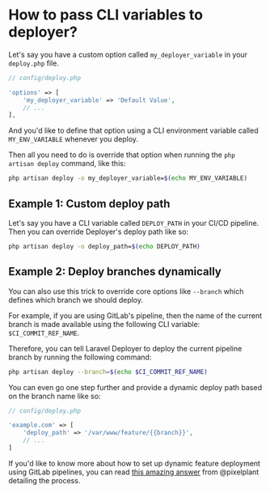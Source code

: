 # How to pass CLI variables to deployer?

Let's say you have a custom option called `my_deployer_variable` in your `deploy.php` file.

```php
// config/deploy.php

'options' => [
    'my_deployer_variable' => 'Default Value',
    // ...
],
```

And you'd like to define that option using a CLI environment variable called `MY_ENV_VARIABLE` whenever you deploy.

Then all you need to do is override that option when running the `php artisan deploy` command, like this:

```sh
php artisan deploy -o my_deployer_variable=$(echo MY_ENV_VARIABLE)
```

## Example 1: Custom deploy path

Let's say you have a CLI variable called `DEPLOY_PATH` in your CI/CD pipeline. Then you can override Deployer's deploy path like so:

```sh
php artisan deploy -o deploy_path=$(echo DEPLOY_PATH)
```

## Example 2: Deploy branches dynamically

You can also use this trick to override core options like `--branch` which defines which branch we should deploy.

For example, if you are using GitLab's pipeline, then the name of the current branch is made available using the following CLI variable: `$CI_COMMIT_REF_NAME`.

Therefore, you can tell Laravel Deployer to deploy the current pipeline branch by running the following command:

```sh
php artisan deploy --branch=$(echo $CI_COMMIT_REF_NAME)
```

You can even go one step further and provide a dynamic deploy path based on the branch name like so:

```php
// config/deploy.php

'example.com' => [
    'deploy_path' => '/var/www/feature/{{branch}}',
    // ...
]
```

If you'd like to know more about how to set up dynamic feature deployment using GitLab pipelines, you can read [this amazing answer](https://github.com/lorisleiva/laravel-deployer/issues/159#issuecomment-603734655) from @pixelplant detailing the process.
